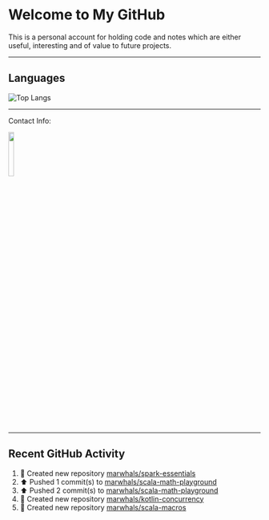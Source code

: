 # Welcome to My GitHub

This is a personal account for holding code and notes which are either useful, interesting and of value to future projects.

---
## Languages

![Top Langs](https://github-readme-stats.vercel.app/api/top-langs/?username=marwhals&layout=compact&bg_color=282c34&text_color=ffffff&title_color=ff5733)

---
Contact Info:

<a href="https://www.linkedin.com/in/marjanmubarok/">
  <img src="https://upload.wikimedia.org/wikipedia/commons/0/01/LinkedIn_Logo.svg" width="15%">
</a>

---

## Recent GitHub Activity

<!--RECENT_ACTIVITY:start-->
1. 📔 Created new repository [marwhals/spark-essentials](https://github.com/marwhals/spark-essentials)<br>
2. ⬆️ Pushed 1 commit(s) to [marwhals/scala-math-playground](https://github.com/marwhals/scala-math-playground)<br>
3. ⬆️ Pushed 2 commit(s) to [marwhals/scala-math-playground](https://github.com/marwhals/scala-math-playground)<br>
4. 📔 Created new repository [marwhals/kotlin-concurrency](https://github.com/marwhals/kotlin-concurrency)<br>
5. 📔 Created new repository [marwhals/scala-macros](https://github.com/marwhals/scala-macros)<br>
<!--RECENT_ACTIVITY:end-->
